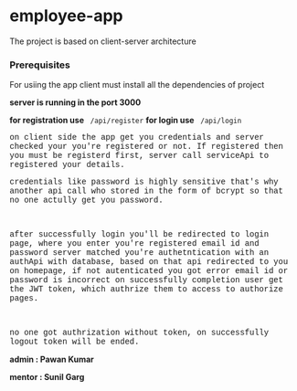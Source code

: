 # employee-app

The project is based on client-server architecture

### Prerequisites
For usiing the app client must install all the dependencies of project

**server is running in the port 3000**

**for registration use** ``` /api/register```
**for login use** ``` /api/login```
<div style = "font-family : Courier, monospace">
on client side the app get you credentials and server checked your you're registered or not.
If registered then you must be registerd first, server call  serviceApi to registered your details.

 <br />

credentials like password is highly sensitive that's why another api call who stored in the form of bcrypt so that no one actully get you password.

 <br />

after successfully login you'll be redirected to login page, where you enter you're registered email id and password server matched you're authetntication with an authApi with database, based on that api redirected to you on homepage, if not autenticated you got error email id or password is incorrect
on successfully completion user get the JWT token, which authrize them to access to authorize pages.
 
 <br />

no one got authrization without token, on successfully logout token will be ended.

</div>

**admin : Pawan Kumar**

**mentor : Sunil Garg**
